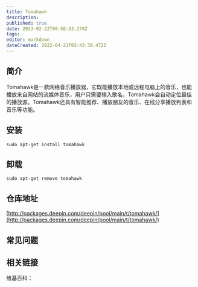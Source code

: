 ```yaml
---
title: Tomahawk
description: 
published: true
date: 2023-02-22T08:58:53.278Z
tags: 
editor: markdown
dateCreated: 2022-04-21T03:43:30.472Z
---
```


## 简介

Tomahawk是一款网络音乐播放器，它既能播放本地或远程电脑上的音乐，也能播放来自网站的流媒体音乐，用户只需要输入歌名，Tomahawk会自动定位最佳的播放源。Tomahawk还具有智能推荐、播放朋友的音乐、在线分享播放列表和音乐等功能。

## 安装

`sudo apt-get install tomahawk`

## 卸载

`sudo apt-get remove tomahawk`

## 仓库地址

[http://packages.deepin.com/deepin/pool/main/t/tomahawk/](http://packages.deepin.com/deepin/pool/main/t/tomahawk/)

## 常见问题

## 相关链接

维基百科：
